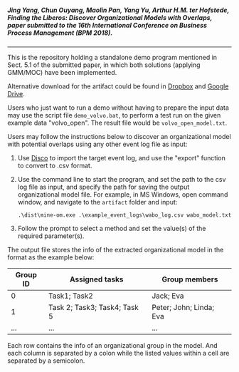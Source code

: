 ##### Jing Yang, Chun Ouyang, Maolin Pan, Yang Yu, Arthur H.M. ter Hofstede, *Finding the Liberos: Discover Organizational Models with Overlaps*, paper submitted to the 16th International Conference on Business Process Management (BPM 2018).


----------
This is the repository holding a standalone demo program mentioned in Sect. 5.1 of the submitted paper, in which both solutions (applying GMM/MOC) have been implemented.

Alternative download for the artifact could be found in [Dropbox](https://www.dropbox.com/s/uzk82jxnry65nf8/artifact.zip?dl=0) and [Google Drive](https://drive.google.com/file/d/1QuzRtFvR3fe6q6cyLxbAc7zYNRQQr88G/view?usp=sharing).

Users who just want to run a demo without having to prepare the input data may use the script file `demo_volvo.bat`, to perform a test run on the given example data "volvo_open". The result file would be `volvo_open_model.txt`.

Users may follow the instructions below to discover an organizational model with potential overlaps using any other event log file as input:
 1. Use [Disco](https://fluxicon.com/disco/) to import the target event log, and use the "export" function to convert to .csv format.
 2. Use the command line to start the program, and set the path to the csv log file as input, and specify the path for saving the output organizational model file.
    For example, in MS Windows, open command window, and navigate to the `artifact` folder and input:
    
    `.\dist\mine-om.exe .\example_event_logs\wabo_log.csv wabo_model.txt`

 3. Follow the prompt to select a method and set the value(s) of the required parameter(s).

The output file stores the info of the extracted organizational model in the format as the example below:

Group ID|Assigned tasks|Group members|
--- | --- | ---
0 | Task1; Task2 |Jack; Eva|
1 | Task 2; Task3; Task4; Task 5| Peter; John; Linda; Eva|
...| ...|...|

Each row contains the info of an organizational group in the model. And each column is separated by a colon while the listed values within a cell are separated by a semicolon.
